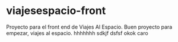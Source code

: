 # viajesespacio-front
Proyecto para el front end de Viajes Al Espacio.
Buen proyecto para empezar, viajes al espacio.
hhhhhhh
sdkjf
dsfsf
okok
caro

